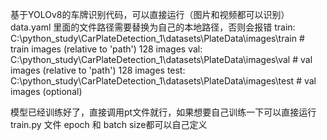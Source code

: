 
基于YOLOv8的车牌识别代码，可以直接运行（图片和视频都可以识别）
data.yaml 里面的文件路径需要替换为自己的本地路径，否则会报错
train: C:\python_study\CarPlateDetection_1\datasets\PlateData\images\train  # train images (relative to 'path') 128 images
val: C:\python_study\CarPlateDetection_1\datasets\PlateData\images\val  # val images (relative to 'path') 128 images
test:  C:\python_study\CarPlateDetection_1\datasets\PlateData\images\test # val images (optional)

模型已经训练好了，直接调用pt文件就行，如果想要自己训练一下可以直接运行train.py 文件
epoch 和 batch size都可以自己定义

